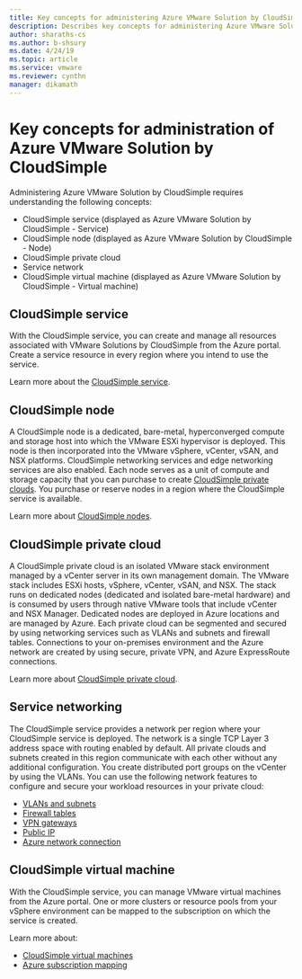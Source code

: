 ```yaml
--- 
title: Key concepts for administering Azure VMware Solution by CloudSimple 
description: Describes key concepts for administering Azure VMware Solution by CloudSimple
author: sharaths-cs 
ms.author: b-shsury 
ms.date: 4/24/19 
ms.topic: article 
ms.service: vmware 
ms.reviewer: cynthn 
manager: dikamath 
---
```

# Key concepts for administration of Azure VMware Solution by CloudSimple

Administering Azure VMware Solution by CloudSimple requires understanding the following concepts:

* CloudSimple service (displayed as Azure VMware Solution by CloudSimple - Service)
* CloudSimple node (displayed as Azure VMware Solution by CloudSimple - Node)
* CloudSimple private cloud
* Service network
* CloudSimple virtual machine (displayed as Azure VMware Solution by CloudSimple - Virtual machine)

## CloudSimple service

With the CloudSimple service, you can create and manage all resources associated with VMware Solutions by CloudSimple from the Azure portal. Create a service resource in every region where you intend to use the service.

Learn more about the [CloudSimple service](cloudsimple-service.md).

## CloudSimple node

A CloudSimple node is a dedicated, bare-metal, hyperconverged compute and storage host into which the VMware ESXi hypervisor is deployed. This node is then incorporated into the VMware vSphere, vCenter, vSAN, and NSX platforms. CloudSimple networking services and edge networking services are also enabled. Each node serves as a unit of compute and storage capacity that you can purchase to create [CloudSimple private clouds](cloudsimple-private-cloud.md). You purchase or reserve nodes in a region where the CloudSimple service is available.


Learn more about [CloudSimple nodes](cloudsimple-node.md).

## CloudSimple private cloud

A CloudSimple private cloud is an isolated VMware stack environment managed by a vCenter server in its own management domain. The VMware stack includes ESXi hosts, vSphere, vCenter, vSAN, and NSX. The stack runs on dedicated nodes (dedicated and isolated bare-metal hardware) and is consumed by users through native VMware tools that include vCenter and NSX Manager. Dedicated nodes are deployed in Azure locations and are managed by Azure. Each private cloud can be segmented and secured by using networking services such as VLANs and subnets and firewall tables. Connections to your on-premises environment and the Azure network are created by using secure, private VPN, and Azure ExpressRoute connections.

Learn more about [CloudSimple private cloud](cloudsimple-private-cloud.md).

## Service networking

The CloudSimple service provides a network per region where your CloudSimple service is deployed. The network is a single TCP Layer 3 address space with routing enabled by default. All private clouds and subnets created in this region communicate with each other without any additional configuration. You create distributed port groups on the vCenter by using the VLANs. You can use the following network features to configure and secure your workload resources in your private cloud:

* [VLANs and subnets](cloudsimple-vlans-subnets.md)
* [Firewall tables](cloudsimple-firewall-tables.md)
* [VPN gateways](cloudsimple-vpn-gateways.md)
* [Public IP](cloudsimple-public-ip-address.md)
* [Azure network connection](cloudsimple-azure-network-connection.md)

## CloudSimple virtual machine

With the CloudSimple service, you can manage VMware virtual machines from the Azure portal. One or more clusters or resource pools from your vSphere environment can be mapped to the subscription on which the service is created.

Learn more about:

* [CloudSimple virtual machines](cloudsimple-virtual-machines.md)
* [Azure subscription mapping](https://docs.azure.cloudsimple.com/azure-subscription-mapping/)
